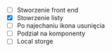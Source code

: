 - [ ] Stworzenie front end
- [x] Stowrzenie listy
- [ ] Po najechaniu ikona usunięcia
- [ ] Podział na komponenty
- [ ] Local storge
